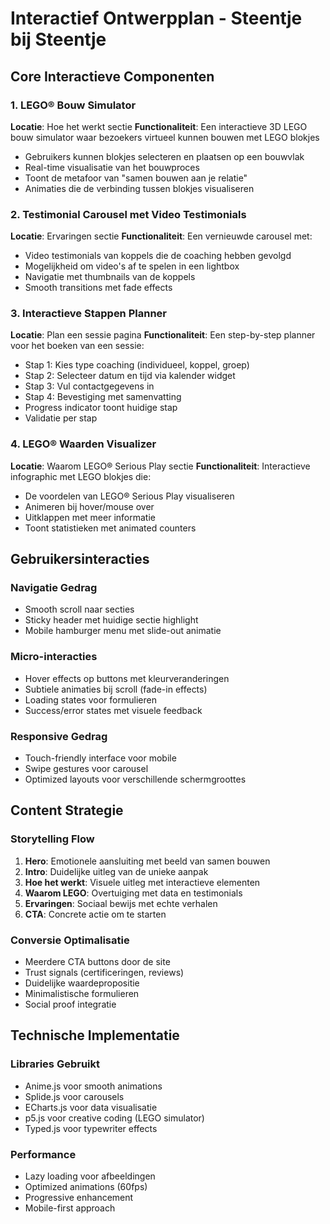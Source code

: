 # Interactief Ontwerpplan - Steentje bij Steentje

## Core Interactieve Componenten

### 1. LEGO® Bouw Simulator
**Locatie**: Hoe het werkt sectie
**Functionaliteit**: Een interactieve 3D LEGO bouw simulator waar bezoekers virtueel kunnen bouwen met LEGO blokjes
- Gebruikers kunnen blokjes selecteren en plaatsen op een bouwvlak
- Real-time visualisatie van het bouwproces
- Toont de metafoor van "samen bouwen aan je relatie"
- Animaties die de verbinding tussen blokjes visualiseren

### 2. Testimonial Carousel met Video Testimonials
**Locatie**: Ervaringen sectie
**Functionaliteit**: Een vernieuwde carousel met:
- Video testimonials van koppels die de coaching hebben gevolgd
- Mogelijkheid om video's af te spelen in een lightbox
- Navigatie met thumbnails van de koppels
- Smooth transitions met fade effects

### 3. Interactieve Stappen Planner
**Locatie**: Plan een sessie pagina
**Functionaliteit**: Een step-by-step planner voor het boeken van een sessie:
- Stap 1: Kies type coaching (individueel, koppel, groep)
- Stap 2: Selecteer datum en tijd via kalender widget
- Stap 3: Vul contactgegevens in
- Stap 4: Bevestiging met samenvatting
- Progress indicator toont huidige stap
- Validatie per stap

### 4. LEGO® Waarden Visualizer
**Locatie**: Waarom LEGO® Serious Play sectie
**Functionaliteit**: Interactieve infographic met LEGO blokjes die:
- De voordelen van LEGO® Serious Play visualiseren
- Animeren bij hover/mouse over
- Uitklappen met meer informatie
- Toont statistieken met animated counters

## Gebruikersinteracties

### Navigatie Gedrag
- Smooth scroll naar secties
- Sticky header met huidige sectie highlight
- Mobile hamburger menu met slide-out animatie

### Micro-interacties
- Hover effects op buttons met kleurveranderingen
- Subtiele animaties bij scroll (fade-in effects)
- Loading states voor formulieren
- Success/error states met visuele feedback

### Responsive Gedrag
- Touch-friendly interface voor mobile
- Swipe gestures voor carousel
- Optimized layouts voor verschillende schermgroottes

## Content Strategie

### Storytelling Flow
1. **Hero**: Emotionele aansluiting met beeld van samen bouwen
2. **Intro**: Duidelijke uitleg van de unieke aanpak
3. **Hoe het werkt**: Visuele uitleg met interactieve elementen
4. **Waarom LEGO**: Overtuiging met data en testimonials
5. **Ervaringen**: Sociaal bewijs met echte verhalen
6. **CTA**: Concrete actie om te starten

### Conversie Optimalisatie
- Meerdere CTA buttons door de site
- Trust signals (certificeringen, reviews)
- Duidelijke waardepropositie
- Minimalistische formulieren
- Social proof integratie

## Technische Implementatie

### Libraries Gebruikt
- Anime.js voor smooth animations
- Splide.js voor carousels
- ECharts.js voor data visualisatie
- p5.js voor creative coding (LEGO simulator)
- Typed.js voor typewriter effects

### Performance
- Lazy loading voor afbeeldingen
- Optimized animations (60fps)
- Progressive enhancement
- Mobile-first approach